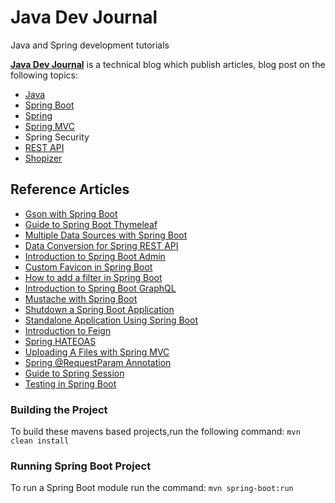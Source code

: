 
# Java Dev Journal
Java and Spring development tutorials

**[Java Dev Journal][Java Dev Journal]** is a technical blog which publish articles, blog post on the following topics:


- [Java][Java]
- [Spring Boot][Spring Boot]
- [Spring][Spring]
- [Spring MVC][Spring MVC]
- Spring Security
- [REST API][REST API]
- [Shopizer][Shopizer]



## Reference Articles

- [Gson with Spring Boot](https://www.javadevjournal.com/spring-boot/gson-with-spring-boot/)
- [Guide to Spring Boot Thymeleaf](https://www.javadevjournal.com/spring-boot/spring-boot-thymeleaf/)
- [Multiple Data Sources with Spring Boot](https://www.javadevjournal.com/spring-boot/multiple-data-sources-with-spring-boot/)
- [Data Conversion for Spring REST API](https://www.javadevjournal.com/spring/data-conversion-spring-rest-api/)
- [Introduction to Spring Boot Admin](https://www.javadevjournal.com/spring-boot/spring-boot-admin/)
- [Custom Favicon in Spring Boot](https://www.javadevjournal.com/spring-boot/spring-boot-favicon/)
- [How to add a filter in Spring Boot](https://www.javadevjournal.com/spring-boot/spring-boot-add-filter/)
- [Introduction to Spring Boot GraphQL](https://www.javadevjournal.com/spring-boot/spring-boot-graphql/)
- [Mustache with Spring Boot](https://www.javadevjournal.com/spring-boot/spring-boot-mustache/)
- [Shutdown a Spring Boot Application](https://www.javadevjournal.com/spring-boot/shutdown-spring-boot-application/)
- [Standalone Application Using Spring Boot](https://www.javadevjournal.com/spring-boot/spring-boot-standalone-application/)
- [Introduction to Feign](https://www.javadevjournal.com/spring/feign/)
- [Spring HATEOAS](https://www.javadevjournal.com/spring/spring-hateoas/)
- [Uploading A Files with Spring MVC](https://www.javadevjournal.com/spring/spring-file-upload/)
- [Spring @RequestParam Annotation](https://www.javadevjournal.com/spring-mvc/spring-request-param-annotation/)
- [Guide to Spring Session](https://www.javadevjournal.com/spring/spring-session/)
- [Testing in Spring Boot](https://www.javadevjournal.com/spring-boot/testing-in-spring-boot/)


### Building the Project

To build these mavens based projects,run the following command:
`mvn clean install`


### Running Spring Boot Project

To run a Spring Boot module run the command:
`mvn spring-boot:run `


[Java Dev Journal]: https://www.javadevjournal.com "Java Dev Journal"
[JavaDevJournal]: https://www.javadevjournal.com "JavaDevJournal"
[Java]: https://www.javadevjournal.com/category/java/ "Java"
[Spring]: https://www.javadevjournal.com/category/spring/ "Spring"
[Spring Boot]: https://www.javadevjournal.com/category/spring-boot/ "Spring Boot"
[Spring MVC]: https://www.javadevjournal.com/category/spring-mvc/ "Spring MVC"
[REST API]: https://www.javadevjournal.com/category/spring/rest/ "REST API"
[Shopizer]: https://www.javadevjournal.com/category/shopizer/ "Shopizer"
[Java Dev Journal]: https://www.javadevjournal.com "Java Dev Journal"

